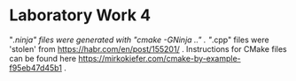 # Laboratory Work 4

"*.ninja" files were generated with "cmake -GNinja .." .
"*.cpp" files were 'stolen' from https://habr.com/en/post/155201/ .
Instructions for CMake files can be found here https://mirkokiefer.com/cmake-by-example-f95eb47d45b1 .
